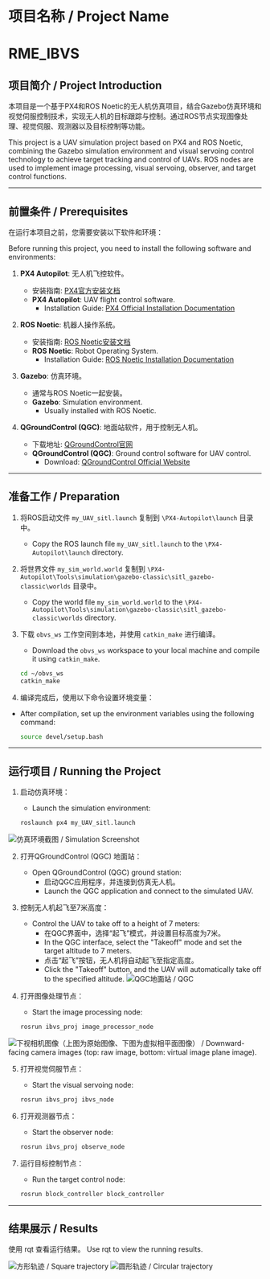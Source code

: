 

# 项目名称 / Project Name
# RME_IBVS

## 项目简介 / Project Introduction

本项目是一个基于PX4和ROS Noetic的无人机仿真项目，结合Gazebo仿真环境和视觉伺服控制技术，实现无人机的目标跟踪与控制。通过ROS节点实现图像处理、视觉伺服、观测器以及目标控制等功能。

This project is a UAV simulation project based on PX4 and ROS Noetic, combining the Gazebo simulation environment and visual servoing control technology to achieve target tracking and control of UAVs. ROS nodes are used to implement image processing, visual servoing, observer, and target control functions.

---

## 前置条件 / Prerequisites

在运行本项目之前，您需要安装以下软件和环境：

Before running this project, you need to install the following software and environments:

1. **PX4 Autopilot**: 无人机飞控软件。
   - 安装指南: [PX4官方安装文档](https://docs.px4.io/main/en/dev_setup/dev_env.html)
   - **PX4 Autopilot**: UAV flight control software.
     - Installation Guide: [PX4 Official Installation Documentation](https://docs.px4.io/main/en/dev_setup/dev_env.html)

2. **ROS Noetic**: 机器人操作系统。
   - 安装指南: [ROS Noetic安装文档](http://wiki.ros.org/noetic/Installation)
   - **ROS Noetic**: Robot Operating System.
     - Installation Guide: [ROS Noetic Installation Documentation](http://wiki.ros.org/noetic/Installation)

3. **Gazebo**: 仿真环境。
   - 通常与ROS Noetic一起安装。
   - **Gazebo**: Simulation environment.
     - Usually installed with ROS Noetic.
    
4. **QGroundControl (QGC)**: 地面站软件，用于控制无人机。
   - 下载地址: [QGroundControl官网](https://qgroundcontrol.com/)
   - **QGroundControl (QGC)**: Ground control software for UAV control.
     - Download: [QGroundControl Official Website](https://qgroundcontrol.com/)

---

## 准备工作 / Preparation

1. 将ROS启动文件 `my_UAV_sitl.launch` 复制到 `\PX4-Autopilot\launch` 目录中。
   - Copy the ROS launch file `my_UAV_sitl.launch` to the `\PX4-Autopilot\launch` directory.

2. 将世界文件 `my_sim_world.world` 复制到 `\PX4-Autopilot\Tools\simulation\gazebo-classic\sitl_gazebo-classic\worlds` 目录中。
   - Copy the world file `my_sim_world.world` to the `\PX4-Autopilot\Tools\simulation\gazebo-classic\sitl_gazebo-classic\worlds` directory.

3. 下载 `obvs_ws` 工作空间到本地，并使用 `catkin_make` 进行编译。
   - Download the `obvs_ws` workspace to your local machine and compile it using `catkin_make`.

   ```bash
   cd ~/obvs_ws
   catkin_make
   
4. 编译完成后，使用以下命令设置环境变量：
  - After compilation, set up the environment variables using the following command:
    
    ```bash
    source devel/setup.bash

---
## 运行项目 / Running the Project

1. 启动仿真环境：
   - Launch the simulation environment:

   ```bash
   roslaunch px4 my_UAV_sitl.launch

![仿真环境截图 / Simulation Screenshot](./pic/1.jpg)

2. 打开QGroundControl (QGC) 地面站：
   - Open QGroundControl (QGC) ground station:
     - 启动QGC应用程序，并连接到仿真无人机。
     - Launch the QGC application and connect to the simulated UAV.

3. 控制无人机起飞至7米高度：
   - Control the UAV to take off to a height of 7 meters:
     - 在QGC界面中，选择“起飞”模式，并设置目标高度为7米。
     - In the QGC interface, select the "Takeoff" mode and set the target altitude to 7 meters.
     - 点击“起飞”按钮，无人机将自动起飞至指定高度。
     - Click the "Takeoff" button, and the UAV will automatically take off to the specified altitude.
![QGC地面站 / QGC](./pic/2.jpg)

4. 打开图像处理节点：
   - Start the image processing node:

   ```bash
   rosrun ibvs_proj image_processor_node
   
![下视相机图像（上图为原始图像、下图为虚拟相平面图像） / Downward-facing camera images (top: raw image, bottom: virtual image plane image).](./pic/3.jpg)

5. 打开视觉伺服节点：
   - Start the visual servoing node:

   ```bash
   rosrun ibvs_proj ibvs_node

6. 打开观测器节点：
   - Start the observer node:

   ```bash
   rosrun ibvs_proj observe_node

7. 运行目标控制节点：
   - Run the target control node:
   ```bash
   rosrun block_controller block_controller
---
## 结果展示 / Results
使用 rqt 查看运行结果。
Use rqt to view the running results.

![方形轨迹 / Square trajectory](./pic/4.gif)
![圆形轨迹 / Circular trajectory](./pic/5.gif)
